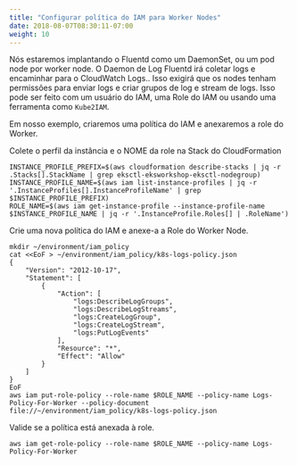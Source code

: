 ```yaml
---
title: "Configurar política do IAM para Worker Nodes"
date: 2018-08-07T08:30:11-07:00
weight: 10
---
```


Nós estaremos implantando o Fluentd como um DaemonSet, ou um pod node por worker node. O Daemon de Log Fluentd irá coletar logs e encaminhar para o CloudWatch Logs.. Isso exigirá que os nodes tenham permissões para enviar logs e criar grupos de log e stream de logs. Isso pode ser feito com um usuário do IAM, uma Role do IAM ou usando uma ferramenta como `Kube2IAM`.

Em nosso exemplo, criaremos uma política do IAM e anexaremos a role do  Worker.

Colete o perfil da instância e o NOME da role na Stack do CloudFormation
```
INSTANCE_PROFILE_PREFIX=$(aws cloudformation describe-stacks | jq -r .Stacks[].StackName | grep eksctl-eksworkshop-eksctl-nodegroup)
INSTANCE_PROFILE_NAME=$(aws iam list-instance-profiles | jq -r '.InstanceProfiles[].InstanceProfileName' | grep $INSTANCE_PROFILE_PREFIX)
ROLE_NAME=$(aws iam get-instance-profile --instance-profile-name $INSTANCE_PROFILE_NAME | jq -r '.InstanceProfile.Roles[] | .RoleName')
```
Crie uma nova política do IAM e anexe-a a Role do Worker Node.
```
mkdir ~/environment/iam_policy
cat <<EoF > ~/environment/iam_policy/k8s-logs-policy.json
{
    "Version": "2012-10-17",
    "Statement": [
        {
            "Action": [
                "logs:DescribeLogGroups",
                "logs:DescribeLogStreams",
                "logs:CreateLogGroup",
                "logs:CreateLogStream",
                "logs:PutLogEvents"
            ],
            "Resource": "*",
            "Effect": "Allow"
        }
    ]
}
EoF
aws iam put-role-policy --role-name $ROLE_NAME --policy-name Logs-Policy-For-Worker --policy-document file://~/environment/iam_policy/k8s-logs-policy.json
```

Valide se a política está anexada à role.
```
aws iam get-role-policy --role-name $ROLE_NAME --policy-name Logs-Policy-For-Worker
```
